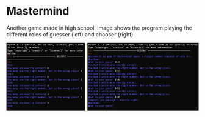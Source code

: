 # Mastermind

Another game made in high school. Image shows the program playing the different roles of guesser (left) and chooser (right)

![](Media/Mastermind.png)